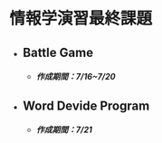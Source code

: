 # 情報学演習最終課題

- ## Battle Game

  - ##### 作成期間：7/16~7/20
  
- ## Word Devide Program

  - ##### 作成期間：7/21
